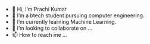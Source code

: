 - 👋 Hi, I’m Prachi Kumar
- 👀 I’m a btech student pursuing computer engineering.
- 🌱 I’m currently learning Machine Learning.
- 💞️ I’m looking to collaborate on ...
- 📫 How to reach me ...

<!---
BT21PrKu/BT21PrKu is a ✨ special ✨ repository because its `README.md` (this file) appears on your GitHub profile.
You can click the Preview link to take a look at your changes.
--->
